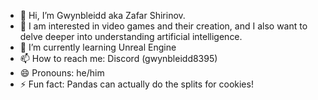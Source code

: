 - 👋 Hi, I’m Gwynbleidd aka Zafar Shirinov.
- 👀 I am interested in video games and their creation, and I also want to delve deeper into understanding artificial intelligence.
- 🌱 I’m currently learning Unreal Engine
- 📫 How to reach me: Discord (gwynbleidd8395)
- 😄 Pronouns: he/him
- ⚡ Fun fact: Pandas can actually do the splits for cookies!

<!---
Gwynbleiddr/Gwynbleiddr is a ✨ special ✨ repository because its `README.md` (this file) appears on your GitHub profile.
You can click the Preview link to take a look at your changes.
--->
